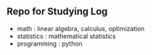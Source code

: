 ## Repo for Studying Log

* math : linear algebra, calculus, optimization
* statistics : mathematical statistics
* programming : python
